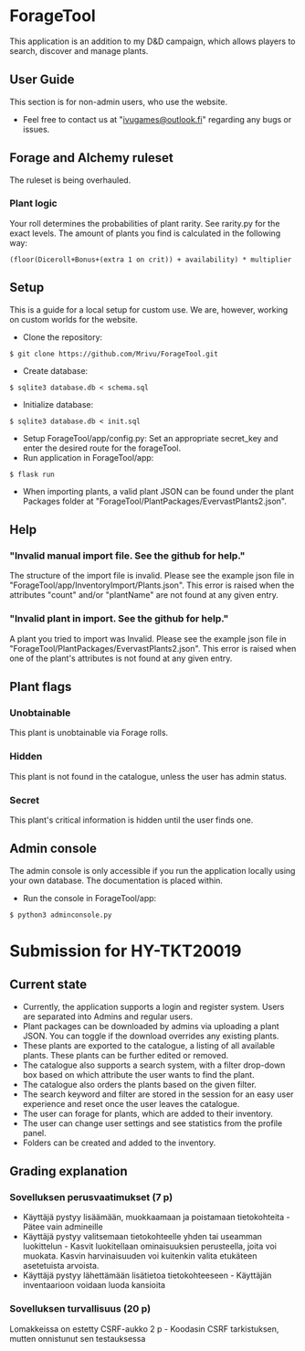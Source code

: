 # ForageTool
This application is an addition to my D&D campaign, which allows players to search, discover and manage plants.

## User Guide
This section is for non-admin users, who use the website.
- Feel free to contact us at "ivugames@outlook.fi" regarding any bugs or issues.

## Forage and Alchemy ruleset
The ruleset is being overhauled.

### Plant logic
Your roll determines the probabilities of plant rarity. See rarity.py for the exact levels.
The amount of plants you find is calculated in the following way:
```
(floor(Diceroll+Bonus+(extra 1 on crit)) + availability) * multiplier
```

## Setup
This is a guide for a local setup for custom use. We are, however, working on custom worlds for the website.
- Clone the repository:
```
$ git clone https://github.com/Mrivu/ForageTool.git
```
- Create database:
```
$ sqlite3 database.db < schema.sql
```
- Initialize database:
```
$ sqlite3 database.db < init.sql
```
- Setup ForageTool/app/config.py:
Set an appropriate secret_key and enter the desired route for the forageTool.
- Run application in ForageTool/app:
```
$ flask run
```
- When importing plants, a valid plant JSON can be found under the plant Packages folder at "ForageTool/PlantPackages/EvervastPlants2.json".

## Help
### "Invalid manual import file. See the github for help."
The structure of the import file is invalid. Please see the example json file in "ForageTool/app/InventoryImport/Plants.json". This error is raised when the attributes "count" and/or "plantName" are not found at any given entry.

### "Invalid plant in import. See the github for help."
A plant you tried to import was Invalid. Please see the example json file in "ForageTool/PlantPackages/EvervastPlants2.json". This error is raised when one of the plant's attributes is not found at any given entry.

## Plant flags
### Unobtainable
This plant is unobtainable via Forage rolls.
### Hidden
This plant is not found in the catalogue, unless the user has admin status.
### Secret
This plant's critical information is hidden until the user finds one.

## Admin console
The admin console is only accessible if you run the application locally using your own database. The documentation is placed within.
- Run the console in ForageTool/app:
```
$ python3 adminconsole.py
```

# Submission for HY-TKT20019

## Current state
- Currently, the application supports a login and register system. Users are separated into Admins and regular users.
- Plant packages can be downloaded by admins via uploading a plant JSON. You can toggle if the download overrides any existing plants.
- These plants are exported to the catalogue, a listing of all available plants. These plants can be further edited or removed.
- The catalogue also supports a search system, with a filter drop-down box based on which attribute the user wants to find the plant.
- The catalogue also orders the plants based on the given filter.
- The search keyword and filter are stored in the session for an easy user experience and reset once the user leaves the catalogue.
- The user can forage for plants, which are added to their inventory.
- The user can change user settings and see statistics from the profile panel.
- Folders can be created and added to the inventory.

## Grading explanation
### Sovelluksen perusvaatimukset (7 p)
- Käyttäjä pystyy lisäämään, muokkaamaan ja poistamaan tietokohteita - Pätee vain admineille
- Käyttäjä pystyy valitsemaan tietokohteelle yhden tai useamman luokittelun - Kasvit luokitellaan ominaisuuksien perusteella, joita voi muokata. Kasvin harvinaisuuden voi kuitenkin valita etukäteen asetetuista arvoista.
- Käyttäjä pystyy lähettämään lisätietoa tietokohteeseen - Käyttäjän inventaarioon voidaan luoda kansioita

### Sovelluksen turvallisuus (20 p)
Lomakkeissa on estetty CSRF-aukko   2 p - Koodasin CSRF tarkistuksen, mutten onnistunut sen testauksessa